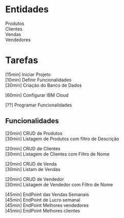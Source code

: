 # Entidades

Produtos  
Clientes  
Vendas  
Vendedores  

# Tarefas

[15min] Iniciar Projeto   
[10min] Definir Funcionalidades  
[30min] Criação do Banco de Dados   

[60min] Configurar IBM Cloud  

[??]    Programar Funcionalidades  

## Funcionalidades

[20min] CRUD de Produtos  
[30min] Listagem de Produtos com filtro de Descrição  

[20min] CRUD de Clientes  
[30min] Listagem de Clientes com Filtro de Nome  

[20min] CRUD de Venda  
[30min] Listam de Vendas  

[20min] CRUD de Vendedor  
[30min] Listagem de Vendedor com Filtro de Nome  

[45min] EndPoint das Vendas Semanais  
[45min] EndPoint de Lucro semanal   
[45min] EndPoint Melhores vendedores  
[45min] EndPoint Melhores clientes  
